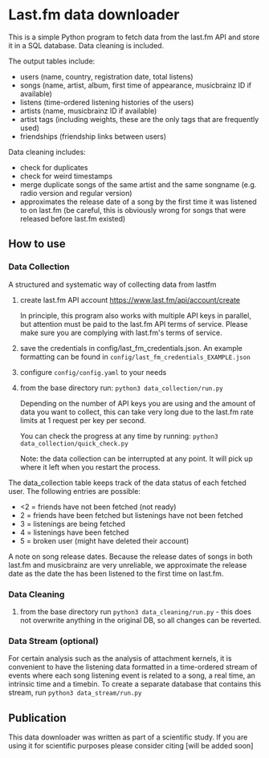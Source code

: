 # Last.fm data downloader

This is a simple Python program to fetch data from the last.fm API and store it in a SQL database. Data cleaning is included.

The output tables include:
- users (name, country, registration date, total listens)
- songs (name, artist, album, first time of appearance, musicbrainz ID if available)
- listens (time-ordered listening histories of the users)
- artists (name, musicbrainz ID if available)
- artist tags (including weights, these are the only tags that are frequently used)
- friendships (friendship links between users)

Data cleaning includes:
- check for duplicates
- check for weird timestamps
- merge duplicate songs of the same artist and the same songname (e.g. radio version and regular version)
- approximates the release date of a song by the first time it was listened to on last.fm (be careful, this is obviously wrong for songs that were released before last.fm existed)

## How to use

### Data Collection

A structured and systematic way of collecting data from lastfm

1. create last.fm API account
    https://www.last.fm/api/account/create
    
    In principle, this program also works with multiple API keys in parallel, but attention must be paid to the last.fm API terms of service. Please make sure you are  complying with last.fm's terms of service.

2. save the credentials in config/last_fm_credentials.json. An example formatting can be found in ```config/last_fm_credentials_EXAMPLE.json```

3. configure ```config/config.yaml``` to your needs

4. from the base directory run: ```python3 data_collection/run.py```

    Depending on the number of API keys you are using and the amount of data you want to collect, this can take very long due to the last.fm rate limits at 1 request per key per second.

    You can check the progress at any time by running: ```python3 data_collection/quick_check.py```

    Note: the data collection can be interrupted at any point. It will pick up where it left when you restart the process.


The data_collection table keeps track of the data status of each fetched user. The following entries are possible:

- <2 = friends have not been fetched (not ready)
- 2 = friends have been fetched but listenings have not been fetched
- 3 = listenings are being fetched
- 4 = listenings have been fetched
- 5 = broken user (might have deleted their account)

A note on song release dates. Because the release dates of songs in both last.fm and musicbrainz are very unreliable, we approximate the release date as the date the has been listened to the first time on last.fm.


### Data Cleaning

1. from the base directory run ```python3 data_cleaning/run.py```  - this does not overwrite anything in the original DB, so all changes can be reverted.



### Data Stream (optional)

For certain analysis such as the analysis of attachment kernels, it is convenient to have the listening data formatted in a time-ordered stream of events where each song listening event is related to a song, a real time, an intrinsic time and a timebin. To create a separate database that contains this stream, run ```python3 data_stream/run.py```


## Publication

This data downloader was written as part of a scientific study. If you are using it for scientific purposes please consider citing [will be added soon]

